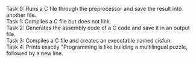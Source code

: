 Task 0: Runs a C file through the preprocessor and save the result into another file. <br>
Task 1: Compiles a C file but does not link. <br>
Task 2: Generates the assembly code of a C code and save it in an output file. <br>
Task 3: Compiles a C file and creates an executable named cisfun. <br>
Task 4: Prints exactly "Programming is like building a multilingual puzzle, followed by a new line. <br>

